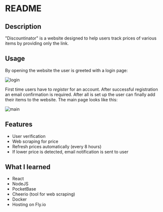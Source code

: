 # README
## Description
"Discountinator" is a website designed to help users track prices of various items by providing only the link.
## Usage
By opening the website the user is greeted with a login page:

![login](https://github.com/Serious-Fin/discountinator/assets/70478387/2e87b1cd-28dd-4cb2-99ef-391fcefb3fc4)

First time users have to *register* for an account. After successful registration an email confirmation is required.
After all is set up the user can finally add their items to the website. The main page looks like this:

![main](https://github.com/Serious-Fin/discountinator/assets/70478387/69e2a373-fff6-4be5-8c8d-5fb1bfc16f74)

## Features
* User verification
* Web scraping for price
* Refresh prices automatically (every 8 hours)
* If lower price is detected, email notification is sent to user
## What I learned
* React
* NodeJS
* PocketBase
* Cheerio (tool for web scraping)
* Docker
* Hosting on Fly.io
